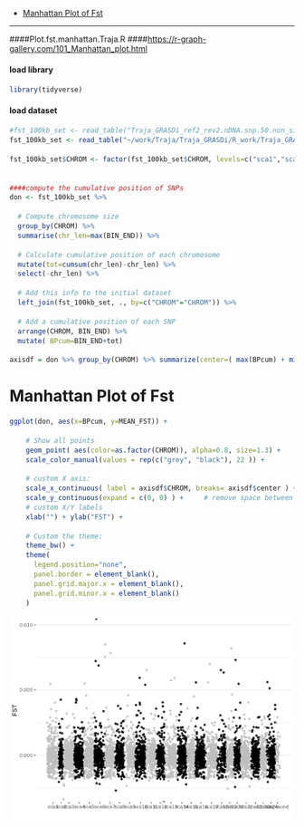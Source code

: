 -   [Manhattan Plot of Fst](#manhattan-plot-of-fst)

------------------------------------------------------------------------

####Plot.fst.manhattan.Traja.R
####<https://r-graph-gallery.com/101_Manhattan_plot.html>

#### load library

``` r
library(tidyverse)
```

#### load dataset

``` r
#fst_100kb_set <- read_table("Traja_GRASDi_ref2_rev2.nDNA.snp.50.non_singleton.FST_100kb.windowed.weir.fst")
fst_100kb_set <- read_table("~/work/Traja/Traja_GRASDi/R_work/Traja_GRASDi_ref2_rev2.nDNA.snp.50.non_singleton.FST_100kb.windowed.weir.fst")

fst_100kb_set$CHROM <- factor(fst_100kb_set$CHROM, levels=c("sca1","sca2","sca3","sca4","sca5","sca6","sca7","sca8","sca9","sca10","sca11","sca12","sca13","sca14","sca15","sca16","sca17","sca18","sca19","sca20","sca21","sca22","sca23","sca24","unplaced"))


####compute the cumulative position of SNPs
don <- fst_100kb_set %>% 
  
  # Compute chromosome size
  group_by(CHROM) %>% 
  summarise(chr_len=max(BIN_END)) %>% 
  
  # Calculate cumulative position of each chromosome
  mutate(tot=cumsum(chr_len)-chr_len) %>%
  select(-chr_len) %>%
  
  # Add this info to the initial dataset
  left_join(fst_100kb_set, ., by=c("CHROM"="CHROM")) %>%
  
  # Add a cumulative position of each SNP
  arrange(CHROM, BIN_END) %>%
  mutate( BPcum=BIN_END+tot)

axisdf = don %>% group_by(CHROM) %>% summarize(center=( max(BPcum) + min(BPcum) ) / 2 )
```

# Manhattan Plot of Fst

``` r
ggplot(don, aes(x=BPcum, y=MEAN_FST)) +
    
    # Show all points
    geom_point( aes(color=as.factor(CHROM)), alpha=0.8, size=1.3) +
    scale_color_manual(values = rep(c("grey", "black"), 22 )) +
    
    # custom X axis:
    scale_x_continuous( label = axisdf$CHROM, breaks= axisdf$center ) +
    scale_y_continuous(expand = c(0, 0) ) +     # remove space between plot area and x axis
    # custom X/Y labels
    xlab("") + ylab("FST") +
  
    # Custom the theme:
    theme_bw() +
    theme( 
      legend.position="none",
      panel.border = element_blank(),
      panel.grid.major.x = element_blank(),
      panel.grid.minor.x = element_blank()
    )
```

![](Plot.fst.manhattan.Traja_files/figure-markdown_github/unnamed-chunk-3-1.png)
